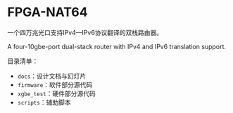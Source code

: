 # FPGA-NAT64

一个四万兆光口支持IPv4—IPv6协议翻译的双栈路由器。

A four-10gbe-port dual-stack router with IPv4 and IPv6 translation support.

目录清单：

* `docs`：设计文档与幻灯片
* `firmware`：软件部分源代码
* `xgbe_test`：硬件部分源代码
* `scripts`：辅助脚本

